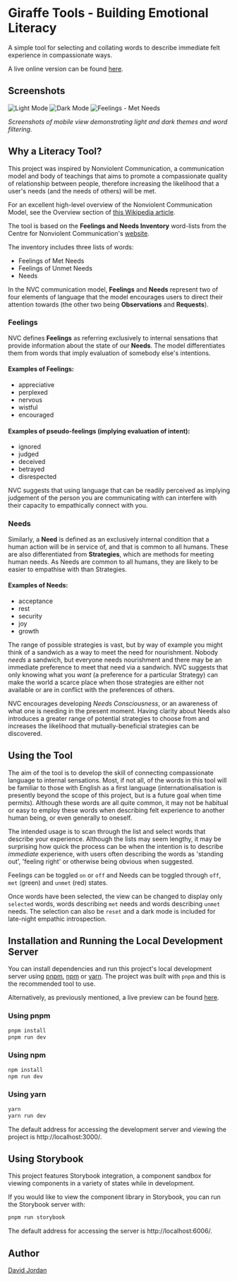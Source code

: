 # Giraffe Tools - Building Emotional Literacy

A simple tool for selecting and collating words to describe immediate felt
experience in compassionate ways.

A live online version can be found [here](https://www.dave-jordan.dev).

## Screenshots
![Light Mode](https://github.com/DaveDangereux/GiraffeTools/assets/61416292/6daeca78-3eb8-4a3a-b864-479d089adb8a)
![Dark Mode](https://github.com/DaveDangereux/GiraffeTools/assets/61416292/1b72fd61-9a83-40f6-a311-59975bd138d3)
![Feelings - Met Needs](https://github.com/DaveDangereux/GiraffeTools/assets/61416292/69563ee9-c8f4-46b1-a443-d80393167b89)

*Screenshots of mobile view demonstrating light and dark themes and word filtering.*

## Why a Literacy Tool?

This project was inspired by Nonviolent Communication, a communication model and
body of teachings that aims to promote a compassionate quality of relationship
between people, therefore increasing the likelihood that a user's needs (and
the needs of others) will be met.

For an excellent high-level overview of the Nonviolent Communication Model, see
the Overview section of [this Wikipedia
article](https://en.wikipedia.org/wiki/Nonviolent_Communication#Overview).

The tool is based on the **Feelings and Needs Inventory** word-lists from the
Centre for Nonviolent Communication's [website](https://www.cnvc.org/).

The inventory includes three lists of words:

- Feelings of Met Needs
- Feelings of Unmet Needs
- Needs

In the NVC communication model, **Feelings** and **Needs** represent two of four
elements of language that the model encourages users to direct their attention
towards (the other two being **Observations** and **Requests**).

### Feelings

NVC defines **Feelings** as referring exclusively to internal sensations that
provide information about the state of our **Needs**. The model
differentiates them from words that imply evaluation of somebody else's
intentions.

#### Examples of Feelings:
 - appreciative
 - perplexed
 - nervous
 - wistful
 - encouraged


#### Examples of pseudo-feelings (implying evaluation of intent):
- ignored
- judged
- deceived
- betrayed
- disrespected

NVC suggests that using language that can be readily perceived as implying
judgement of the person you are communicating with can interfere with their
capacity to empathically connect with you.

### Needs

Similarly, a **Need** is defined as an exclusively internal condition that a
human action will be in service of, and that is common to all humans. These are
also differentiated from **Strategies**, which are methods for meeting human
needs. As Needs are common to all humans, they are likely to be easier to
empathise with than Strategies.

#### Examples of Needs:
 - acceptance
 - rest
 - security
 - joy
 - growth

The range of possible strategies is vast, but by way of example you might think
of a sandwich as a way to meet the need for nourishment. Nobody *needs* a
sandwich, but everyone needs nourishment and there may be an immediate
preference to meet that need via a sandwich. NVC suggests that only knowing what
you *want* (a preference for a particular Strategy) can make the world a scarce
place when those strategies are either not available or are in conflict with the
preferences of others.

NVC encourages developing *Needs Consciousness*, or an awareness of what one is
needing in the present moment. Having clarity about Needs also introduces a
greater range of potential strategies to choose from and increases the
likelihood that mutually-beneficial strategies can be discovered.


## Using the Tool

The aim of the tool is to develop the skill of connecting compassionate language
to internal sensations. Most, if not all, of the words in this tool will be
familiar to those with English as a first language (internationalisation is
presently beyond the scope of this project, but is a future goal when time
permits). Although these words are all quite common, it may not be habitual or
easy to employ these words when describing felt experience to another human
being, or even generally to oneself.

The intended usage is to scan through the list and select words that describe
your experience. Although the lists may seem lengthy, it may be surprising how
quick the process can be when the intention is to describe *immediate*
experience, with users often describing the words as 'standing out', 'feeling 
right' or otherwise being obvious when suggested.

Feelings can be toggled `on` or `off` and Needs can be toggled through
`off`, `met` (green) and `unmet` (red) states.

Once words have been selected, the view can be changed to display only
`selected` words, words describing `met` needs and words describing
`unmet` needs. The selection can also be `reset` and a dark mode is included for
late-night empathic introspection.


## Installation and Running the Local Development Server

You can install dependencies and run this project's local development server
using [pnpm](https://pnpm.io/), [npm](https://www.npmjs.com/) or
[yarn](https://yarnpkg.com/). The project was built with `pnpm` and this is the
recommended tool to use.

Alternatively, as previously mentioned, a live preview can be found
[here](dave-jordan.dev).

### Using pnpm

```bash
pnpm install
pnpm run dev
```

### Using npm

```bash
npm install
npm run dev
```

### Using yarn

```bash
yarn
yarn run dev
```

The default address for accessing the development server and viewing the project
is http://localhost:3000/.


## Using Storybook

This project features Storybook integration, a component sandbox for viewing
components in a variety of states while in development.

If you would like to view the component library in Storybook, you can run the
Storybook server with:

```bash
pnpm run storybook
```

The default address for accessing the server is http://localhost:6006/.


## Author
[David Jordan](https://github.com/davedangereux)
